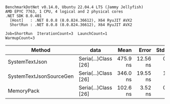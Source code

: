 ```

BenchmarkDotNet v0.14.0, Ubuntu 22.04.4 LTS (Jammy Jellyfish)
AMD EPYC 7763, 1 CPU, 4 logical and 2 physical cores
.NET SDK 8.0.401
  [Host]   : .NET 8.0.8 (8.0.824.36612), X64 RyuJIT AVX2
  ShortRun : .NET 8.0.8 (8.0.824.36612), X64 RyuJIT AVX2

Job=ShortRun  IterationCount=3  LaunchCount=1  
WarmupCount=3  

```
| Method                  | data                 | Mean     | Error    | StdDev  | Min      | Max      | Gen0   | Allocated |
|------------------------ |--------------------- |---------:|---------:|--------:|---------:|---------:|-------:|----------:|
| SystemTextJson          | Seria(...)Class [26] | 475.9 ns | 12.56 ns | 0.69 ns | 475.3 ns | 476.6 ns | 0.0038 |     328 B |
| SystemTextJsonSourceGen | Seria(...)Class [26] | 346.0 ns | 19.55 ns | 1.07 ns | 345.0 ns | 347.1 ns | 0.0043 |     368 B |
| MemoryPack              | Seria(...)Class [26] | 102.6 ns |  3.52 ns | 0.19 ns | 102.4 ns | 102.8 ns | 0.0014 |     128 B |
